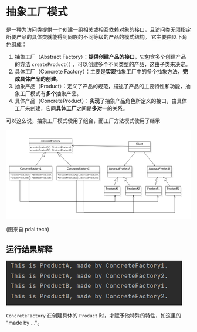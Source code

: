 # 抽象工厂模式

是一种为访问类提供一个创建一组相关或相互依赖对象的接口，且访问类无须指定所要产品的具体类就能得到同族的不同等级的产品的模式结构。
它主要由以下角色组成：
1. 抽象工厂（Abstract Factory）：**提供创建产品的接口**，它包含多个创建产品的方法 `createProduct()` ，可以创建多个不同类型的产品，这由子类来决定。 
2. 具体工厂（Concrete Factory）：主要是**实现**抽象工厂中的多个抽象方法，**完成具体产品的创建**。
3. 抽象产品（Product）：定义了产品的规范，描述了产品的主要特性和功能，抽象工厂模式有**多个**抽象产品。
4. 具体产品（ConcreteProduct）：**实现**了抽象产品角色所定义的接口，由具体工厂来创建，它同**具体工厂**之间是**多对一**的关系。

可以这么说，抽象工厂模式使用了组合，而工厂方法模式使用了继承

![](abstract_factory.png)

(图来自 pdai.tech)

## 运行结果解释
![](result.png)

`ConcreteFactory` 在创建具体的 `Product` 时，才赋予他特殊的特性，如这里的 "made by ..."。
